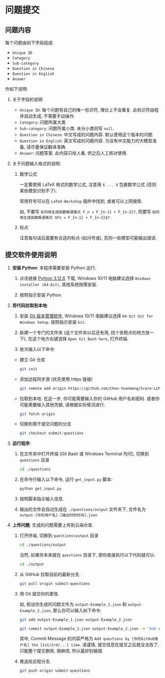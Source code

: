# 问题提交

## 问题内容

每个问题由如下字段组成:

- `Unique ID`
- `Category`
- `Sub-category`
- `Question in Chinese`
- `Question in English`
- `Answer`

作如下说明:

1. 关于字段的说明
    - `Unique ID`: 每个问题有自己的唯一标识符, 理论上不会重复. 此标识符由程序自动生成, 不需要手动操作.
    - `Category`: 问题所属大类.
    - `Sub-category`: 问题所属小类. 未分小类则写 `null`.
    - `Question in Chinese`: 中文写成的问题内容. 默认使用这个版本的问题.
    - `Question in English`: 英文写成的问题内容. 为没有中文能力的大模型准备, 请尽量保证翻译准确.
    - `Answer`: 问题答案. 此内容只给人看, 供之后人工核对使用.

2. 关于问题输入格式的说明:

    1. 数学公式
    
        一定要使用 LaTeX 格式的数学公式, 注意用 `$ ... $` 包裹数学公式 (否则某些模型识别不了).

        常用符号可以在 `LaTeX-Workshop` 插件中找到, 或者可以上网搜索.

        如, 不要写 `如何用生成函数解递推式 F_n = F_{n-1} + F_{n-2}?`, 而要写 `如何用生成函数解递推式 $Fn = F_{n-1} + F_{n-2}$?`.

    2. 标点

        注意每句话后面要有合适的标点 (如问号或), 否则一些模型可能输出错误.


## 提交软件使用说明

1. **安装 Python**: 本程序需要安装 Python 运行.

    1. 点击链接 [Python 3.12.6](https://www.python.org/downloads/release/python-3126/) 下载, Windows 10/11 电脑建议选择 `Windows installer (64-bit)`, 其他系统按需安装.

    2. 按照指示安装 Python.
    
2. **将代码拉取到本地**: 

    1. 安装 [Git 版本管理软件](https://git-scm.com/downloads), Windows 10/11 电脑建议选择 `64-bit Git for Windows Setup`. 按照指示安装 `Git`.

    2. 新建一个专门的文件夹 (这个文件夹以后还有用, 找个安稳点的地方放一下), 在这个地方右键选择 `Open Git Bash here`, 打开终端.

    3. 依次输入以下命令:

    - 建立 Git 仓库

        ```bash
        git init
        ```

    - 添加远程同步源 (优先使用 https 链接)

        ```bash
        git remote add origin https://github.com/Chen-Yuanmeng/Score-LLMs-in-Academia.git
        ```

    - 拉取到本地. 在这一步, 你可能需要输入你的 GitHub 用户名和密码. 或者你可能需要输入其他凭据, 请根据实际情况进行.
    
        ```bash
        git fetch origin
        ```

    - 切换到用于提交问题的分支

        ```bash
        git checkout submit-questions
        ```

3. **运行程序**:

    1. 在文件夹中打开终端 (Git Bash 或 Windows Terminal 均可), 切换到 `questions` 目录

        ```bash
        cd ./questions
        ```

    2. 在命令行输入以下命令, 运行 `get_input.py` 脚本:

        ```bash
        python get_input.py
        ```

    3. 按照脚本指示输入信息.

    4. 输出的文件会自动生成在 `./questions/output` 文件夹下, 文件名为 `output-[你的用户名]-[输出时的时间].json`

4. **上传问题**: 生成的问题需要上传到云端仓库.

    1. 打开终端, 切换到 `questions\output` 目录
    
        ```bash
        cd ./questions/output
        ```

        当然, 如果你本来就在 `questions` 目录下, 那你直接执行以下代码就可以.

        ```bash
        cd ./output
        ```

    2. 从 GitHub 拉取目前的最新分支.

        ```bash
        git pull origin submit-questions
        ```


    3. 用 Git 提交你的更改.

        如, 假设你生成的问题文件为 `output-Example_1.json` 和 `output-Example_2.json`, 那么你可以输入如下命令:

        ```bash
        git add output-Example_1.json output-Example_2.json

        git commit output-Example_1.json output-Example_2.json -m "Add questions by Chen-Yuanmeng the 3rd time"
        ```

        其中, Commit Message 的内容严格为 `Add questions by [你的GitHub用户名] the [1st/2rd/...] time`. 请谨慎, 提交信息在提交之后就没法改了, 只能整个提交删除, 很麻烦, 所以最好别输错.

    4. 推送给远程分支.
    
        ```bash
        git push origin submit-questions
        ```
